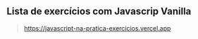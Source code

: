 ## Lista de exercícios com Javascrip Vanilla

> https://javascript-na-pratica-exercicios.vercel.app

